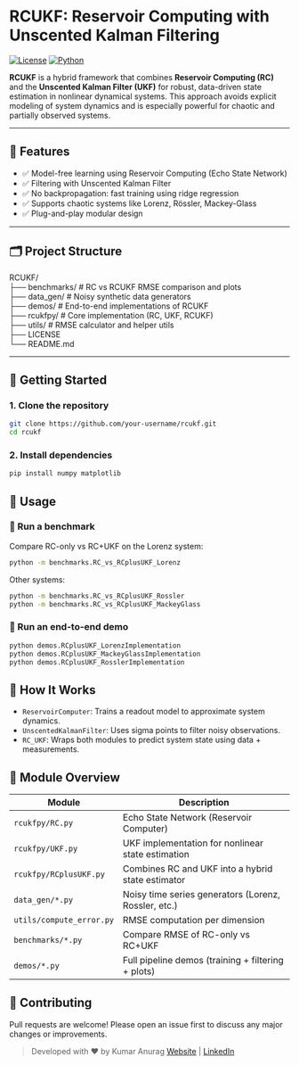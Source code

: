 # RCUKF: Reservoir Computing with Unscented Kalman Filtering

[![License](https://img.shields.io/badge/License-BSD%203--Clause-blue.svg)](LICENSE)
[![Python](https://img.shields.io/badge/python-3.7+-blue.svg)](https://www.python.org/)

**RCUKF** is a hybrid framework that combines **Reservoir Computing (RC)** and the **Unscented Kalman Filter (UKF)** for robust, data-driven state estimation in nonlinear dynamical systems. This approach avoids explicit modeling of system dynamics and is especially powerful for chaotic and partially observed systems.

---

## 📘 Features

- ✅ Model-free learning using Reservoir Computing (Echo State Network)
- ✅ Filtering with Unscented Kalman Filter
- ✅ No backpropagation: fast training using ridge regression
- ✅ Supports chaotic systems like Lorenz, Rössler, Mackey-Glass
- ✅ Plug-and-play modular design

---

## 🗂️ Project Structure

RCUKF/  
├── benchmarks/ # RC vs RCUKF RMSE comparison and plots  
├── data_gen/ # Noisy synthetic data generators  
├── demos/ # End-to-end implementations of RCUKF  
├── rcukfpy/ # Core implementation (RC, UKF, RCUKF)  
├── utils/ # RMSE calculator and helper utils  
├── LICENSE  
└── README.md


---

## 🚀 Getting Started

### 1. Clone the repository
```bash
git clone https://github.com/your-username/rcukf.git
cd rcukf
```

### 2. Install dependencies
```bash
pip install numpy matplotlib
```

## 🔬 Usage

### 🔁 Run a benchmark
Compare RC-only vs RC+UKF on the Lorenz system:
```bash
python -m benchmarks.RC_vs_RCplusUKF_Lorenz
```

Other systems:
```bash
python -m benchmarks.RC_vs_RCplusUKF_Rossler
python -m benchmarks.RC_vs_RCplusUKF_MackeyGlass
```

### 🧪 Run an end-to-end demo
```bash
python demos.RCplusUKF_LorenzImplementation
python demos.RCplusUKF_MackeyGlassImplementation
python demos.RCplusUKF_RosslerImplementation
```

## 🧠 How It Works
- `ReservoirComputer`: Trains a readout model to approximate system dynamics.
- `UnscentedKalmanFilter`: Uses sigma points to filter noisy observations.
- `RC_UKF`: Wraps both modules to predict system state using data + measurements.

## 📁 Module Overview

| Module                   | Description                                          |
| ------------------------ | ---------------------------------------------------- |
| `rcukfpy/RC.py`          | Echo State Network (Reservoir Computer)              |
| `rcukfpy/UKF.py`         | UKF implementation for nonlinear state estimation    |
| `rcukfpy/RCplusUKF.py`   | Combines RC and UKF into a hybrid state estimator    |
| `data_gen/*.py`          | Noisy time series generators (Lorenz, Rossler, etc.) |
| `utils/compute_error.py` | RMSE computation per dimension                       |
| `benchmarks/*.py`        | Compare RMSE of RC-only vs RC+UKF                    |
| `demos/*.py`             | Full pipeline demos (training + filtering + plots)   |

## 🤝 Contributing
Pull requests are welcome! Please open an issue first to discuss any major changes or improvements.

> Developed with ❤️ by Kumar Anurag
[Website](https://kmranrg.com) | [LinkedIn](https://linkedin.com/in/kmranrg)








